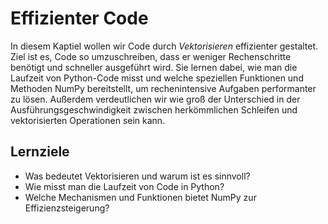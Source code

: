 # Effizienter Code

In diesem Kaptiel wollen wir Code durch *Vektorisieren* effizienter gestaltet. Ziel ist es, Code so umzuschreiben, dass er weniger Rechenschritte benötigt und schneller ausgeführt wird. Sie lernen dabei, wie man die Laufzeit von Python-Code misst und welche speziellen Funktionen und Methoden NumPy bereitstellt, um rechenintensive Aufgaben performanter zu lösen. Außerdem verdeutlichen wir wie groß der Unterschied in der Ausführungsgeschwindigkeit zwischen herkömmlichen Schleifen und vektorisierten Operationen sein kann.

## Lernziele

- Was bedeutet Vektorisieren und warum ist es sinnvoll?
- Wie misst man die Laufzeit von Code in Python?
- Welche Mechanismen und Funktionen bietet NumPy zur Effizienzsteigerung?
